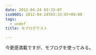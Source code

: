 ```yaml
---
date: 2012-04-24 03:33:07
iso8601: 2012-04-24T03:33:07+09:00
tags:
  - undef
title: モブログテスト

---
```


<div class="moblogkun-entry">
<p>今更感満載ですが、モブログを使ってみる。<br />
<br />
</p>
</div>
    	
